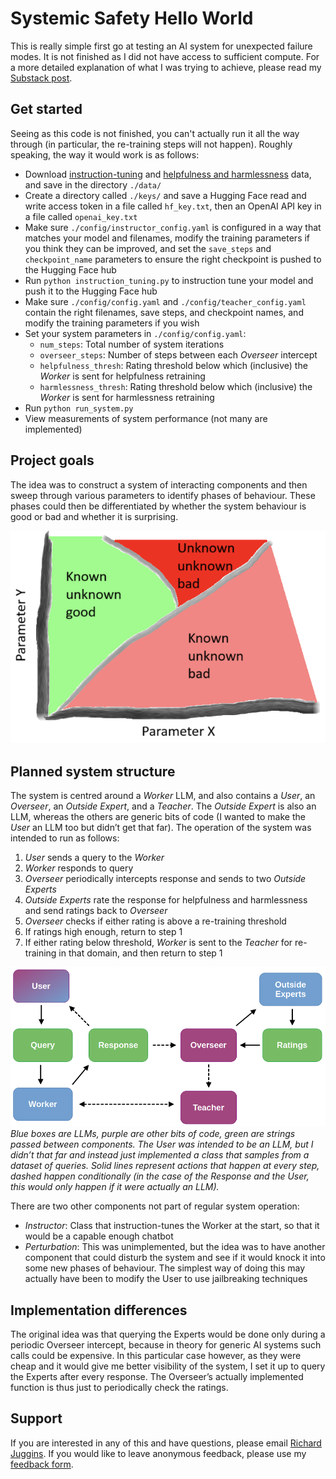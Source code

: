 # Systemic Safety Hello World

This is really simple first go at testing an AI system for unexpected failure modes. It is not finished as I did not have access to sufficient compute. For a more detailed explanation of what I was trying to achieve, please read my [Substack post]().

## Get started

Seeing as this code is not finished, you can't actually run it all the way through (in particular, the re-training steps will not happen). Roughly speaking, the way it would work is as follows:

- Download [instruction-tuning](https://huggingface.co/datasets/databricks/databricks-dolly-15k) and [helpfulness and harmlessness](https://github.com/anthropics/hh-rlhf) data, and save in the directory `./data/`
- Create a directory called `./keys/` and save a Hugging Face read and write access token in a file called `hf_key.txt`, then an OpenAI API key in a file called `openai_key.txt`
- Make sure `./config/instructor_config.yaml` is configured in a way that matches your model and filenames, modify the training parameters if you think they can be improved, and set the `save_steps` and `checkpoint_name` parameters to ensure the right checkpoint is pushed to the Hugging Face hub
- Run `python instruction_tuning.py` to instruction tune your model and push it to the Hugging Face hub
- Make sure `./config/config.yaml` and `./config/teacher_config.yaml` contain the right filenames, save steps, and checkpoint names, and modify the training parameters if you wish
- Set your system parameters in `./config/config.yaml`: 
    - `num_steps`: Total number of system iterations
    - `overseer_steps`: Number of steps between each *Overseer* intercept
    - `helpfulness_thresh`: Rating threshold below which (inclusive) the *Worker* is sent for helpfulness retraining
    - `harmlessness_thresh`: Rating threshold below which (inclusive) the *Worker* is sent for harmlessness retraining
- Run `python run_system.py`
- View measurements of system performance (not many are implemented)

## Project goals

The idea was to construct a system of interacting components and then sweep through various parameters to identify phases of behaviour. These phases could then be differentiated by whether the system behaviour is good or bad and whether it is surprising.

![System phases](./images/unknown_unknowns.png)

## Planned system structure

The system is centred around a *Worker* LLM, and also contains a *User*, an *Overseer*, an *Outside Expert*, and a *Teacher*. The *Outside Expert* is also an LLM, whereas the others are generic bits of code (I wanted to make the *User* an LLM too but didn’t get that far). The operation of the system was intended to run as follows:

1. *User* sends a query to the *Worker*
2. *Worker* responds to query
3. *Overseer* periodically intercepts response and sends to two *Outside Experts*
4. *Outside Experts* rate the response for helpfulness and harmlessness and send ratings back to *Overseer*
5. *Overseer* checks if either rating is above a re-training threshold
6. If ratings high enough, return to step 1
7. If either rating below threshold, *Worker* is sent to the *Teacher* for re-training in that domain, and then return to step 1

![System diagram](./images/systemic_safety_hello_world.png)
*Blue boxes are LLMs, purple are other bits of code, green are strings passed between components. The User was intended to be an LLM, but I didn’t that far and instead just implemented a class that samples from a dataset of queries. Solid lines represent actions that happen at every step, dashed happen conditionally (in the case of the Response and the User, this would only happen if it were actually an LLM).*

There are two other components not part of regular system operation: 

- *Instructor*: Class that instruction-tunes the Worker at the start, so that it would be a capable enough chatbot
- *Perturbation*: This was unimplemented, but the idea was to have another component that could disturb the system and see if it would knock it into some new phases of behaviour. The simplest way of doing this may actually have been to modify the User to use jailbreaking techniques

## Implementation differences

The original idea was that querying the Experts would be done only during a periodic Overseer intercept, because in theory for generic AI systems such calls could be expensive. In this particular case however, as they were cheap and it would give me better visibility of the system, I set it up to query the Experts after every response. The Overseer’s actually implemented function is thus just to periodically check the ratings. 

## Support

If you are interested in any of this and have questions, please email [Richard Juggins](mailto:richard.juggins@gmail.com). If you would like to leave anonymous feedback, please use my [feedback form][def].

[def]: https://docs.google.com/forms/d/e/1FAIpQLSdyisSOndK1H1JT0NAbnA35LJgoJrl9f_NiJi1FEljCr7-kJg/viewform